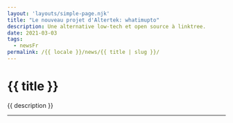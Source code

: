 ```yaml
---
layout: 'layouts/simple-page.njk'
title: "Le nouveau projet d'Altertek: whatimupto"
description: Une alternative low-tech et open source à linktree.
date: 2021-03-03
tags:
  - newsFr
permalink: /{{ locale }}/news/{{ title | slug }}/
---
```


<h1 class="section-title">{{ title }}</h1>

<p class="lead-text">{{ description }}</p>

<hr/>
